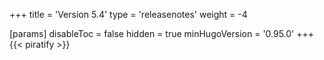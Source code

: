 +++
title = 'Version 5.4'
type = 'releasenotes'
weight = -4

[params]
  disableToc = false
  hidden = true
  minHugoVersion = '0.95.0'
+++
{{< piratify >}}
